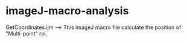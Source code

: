 # imageJ-macro-analysis

GetCoordinates.ijm
--> This imageJ macro file calculate the position of "Multi-point" roi.
